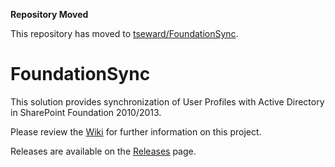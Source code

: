 **Repository Moved**

This repository has moved to [tseward/FoundationSync](https://github.com/tseward/FoundationSync).

FoundationSync
==============

This solution provides synchronization of User Profiles with Active Directory in SharePoint Foundation 2010/2013.

Please review the [Wiki](../../wiki) for further information on this project.

Releases are available on the [Releases](../../releases) page.
